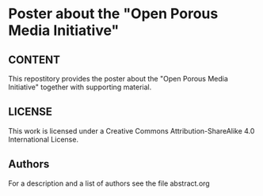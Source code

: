 # Poster about the "Open Porous Media Initiative"

CONTENT
-------

This repostitory provides the poster about the "Open Porous Media Initiative"
together with supporting material.

LICENSE
-------

This work is licensed under a Creative Commons Attribution-ShareAlike 4.0 International License.

Authors
-------
For a description and  a list of authors see the file abstract.org

